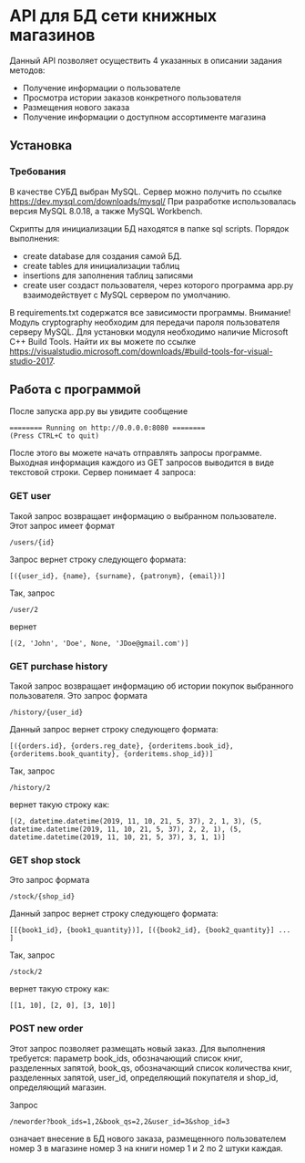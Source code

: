 ﻿
# API для БД сети книжных магазинов

Данный API позволяет осуществить 4 указанных в описании задания методов:

* Получение информации о пользователе
* Просмотра истории заказов конкретного пользователя
* Размещения нового заказа
* Получение информации о доступном ассортименте магазина

## Установка


### Требования
В качестве СУБД выбран MySQL. Сервер можно получить по ссылке https://dev.mysql.com/downloads/mysql/
При разработке использовалась версия MySQL 8.0.18, а также MySQL Workbench.

Скрипты для инициализации БД находятся в папке sql scripts. Порядок выполнения:
* create database для создания самой БД.
* create tables для инициализации таблиц
* insertions для заполнения таблиц записями
* create user создаст пользователя, через которого программа app.py взаимодействует с MySQL сервером по умолчанию.

В requirements.txt содержатся все зависимости программы. 
Внимание! Модуль cryptography необходим для передачи пароля пользователя серверу MySQL. Для установки модуля необходимо наличие Microsoft C++ Build Tools. Найти их вы можете по ссылке https://visualstudio.microsoft.com/downloads/#build-tools-for-visual-studio-2017. 



## Работа с программой

После запуска app.py вы увидите сообщение 

```
======== Running on http://0.0.0.0:8080 ========
(Press CTRL+C to quit)
```
После этого вы можете начать отправлять запросы программе.
Выходная информация каждого из GET запросов выводится в виде текстовой строки.
Сервер понимает 4 запроса:

### GET user 
Такой запрос возвращает информацию о выбранном пользователе.
Этот запрос имеет формат
```
/users/{id}
```
Запрос вернет строку следующего формата:
```
[({user_id}, {name}, {surname}, {patronym}, {email})]
```
Так, запрос 
```
/user/2
```
вернет

```
[(2, 'John', 'Doe', None, 'JDoe@gmail.com')]
```

### GET purchase history
Такой запрос возвращает информацию об истории покупок выбранного пользователя.
Это запрос формата
```
/history/{user_id}
```
Данный запрос вернет строку следующего формата:
```
[({orders.id}, {orders.reg_date}, {orderitems.book_id}, {orderitems.book_quantity}, {orderitems.shop_id})]
```
Так, запрос 
```
/history/2
```
вернет такую строку как:

```
[(2, datetime.datetime(2019, 11, 10, 21, 5, 37), 2, 1, 3), (5, datetime.datetime(2019, 11, 10, 21, 5, 37), 2, 2, 1), (5, datetime.datetime(2019, 11, 10, 21, 5, 37), 3, 1, 1)]
```
### GET shop stock
Это запрос формата
```
/stock/{shop_id}
```
Данный запрос вернет строку следующего формата:
```
[[{book1_id}, {book1_quantity})], [({book2_id}, {book2_quantity}] ... ]
```
Так, запрос 
```
/stock/2
```
вернет такую строку как:

```
[[1, 10], [2, 0], [3, 10]]
```
### POST new order
Этот запрос позволяет размещать новый заказ. Для выполнения требуется: параметр book_ids, обозначающий список книг, разделенных запятой, book_qs, обозначающий список количества книг, разделенных запятой, user_id, определяющий покупателя и shop_id, определяющий магазин.

Запрос
```
/neworder?book_ids=1,2&book_qs=2,2&user_id=3&shop_id=3
```
означает внесение в БД нового заказа, размещенного пользователем номер 3 в магазине номер 3 на книги номер 1 и 2 по 2 штуки каждая.
